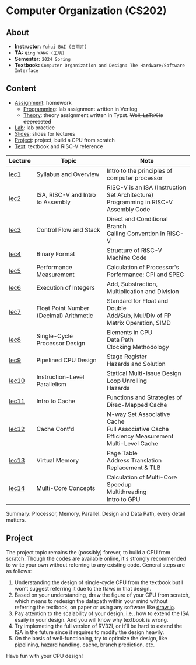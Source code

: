 # Computer Organization (CS202)

## About

- **Instructor:** `Yuhui BAI (白雨卉)`
- **TA:** `Qing WANG (王晴)`
- **Semester:** `2024 Spring`
- **Textbook:** `Computer Organization and Design: The Hardware/Software Interface`

## Content

- [Assignment](./Assignment): homework
  - [Programming](./Assignment/Programming): lab assignment written in Verilog
  - [Theory](./Assignment/Theory): theory assignment written in Typst. ~~Well, LaTeX is deprecated~~
- [Lab](./Lab): lab practice
- [Slides](./Slides): slides for lectures
- [Project](./Project): project, build a CPU from scratch
- [Text](./Text): textbook and RISC-V reference

| Lecture | Topic | Note |
| ------- | ----- | ---- |
| [lec1](./Slides/CompOrg_24S_Lec1_Introduction.pdf) | Syllabus and Overview | Intro to the principles of computer processor |
| [lec2](./Slides/CompOrg_24S_Lec2_RISC-V_Intro.pdf) | ISA, RISC-V and Intro to Assembly | RISC-V is an ISA (Instruction Set Architecture)<br>Programming in RISC-V Assembly Code |
| [lec3](./Slides/CompOrg_24S_Lec3_RISC-V_Procedure.pdf) | Control Flow and Stack | Direct and Conditional Branch<br>Calling Convention in RISC-V |
| [lec4](./Slides/CompOrg_24S_Lec4_RISC-V_Format.pdf) | Binary Format | Structure of RISC-V Machine Code |
| [lec5](./Slides/CompOrg_24S_Lec5_Performance.pdf) | Performance Measurement | Calculation of Processor's Performance: CPI and SPEC |
| [lec6](./Slides/CompOrg_24S_Lec6_Arithmetic.pdf) | Execution of Integers | Add, Substraction, Multiplication and Division |
| [lec7](./Slides/CompOrg_24S_Lec7_FP_Arithmetic.pdf) | Float Point Number (Decimal) Arithmetic | Standard for Float and Double<br>Add/Sub, Mul/Div of FP<br>Matrix Operation, SIMD |
| [lec8](./Slides/CompOrg_24S_Lec8_Processor.pdf) | Single-Cycle Processor Design | Elements in CPU<br>Data Path<br>Clocking Methodology |
| [lec9](./Slides/CompOrg_24S_Lec9_Pipeline.pdf) | Pipelined CPU Design | Stage Register<br>Hazards and Solution |
| [lec10](./Slides/CompOrg_24S_Lec10_ILP.pdf) | Instruction-Level Parallelism | Statical Multi-issue Design<br>Loop Unrolling<br>Hazards |
| [lec11](./Slides/CompOrg_24S_Lec11_Memory.pdf) | Intro to Cache | Functions and Strategies of Direc-Mapped Cache |
| [lec12](./Slides/CompOrg_24S_Lec12_Memory2.pdf) | Cache Cont'd | N-way Set Associative Cache<br>Full Associative Cache<br>Efficiency Measurement<br>Multi-Level Cache |
| [lec13](./Slides/CompOrg_24S_Lec13_Memory3.pdf) | Virtual Memory | Page Table<br>Address Translation<br>Replacement & TLB |
| [lec14](./Slides/CompOrg_24S_Lec14_ParallelProcess.pdf) | Multi-Core Concepts | Calculation of Multi-Core Speedup<br>Multithreading<br>Intro to GPU |

Summary: Processor, Memory, Parallel. Design and Data Path, every detail matters.

## Project

The project topic remains the (possibly) forever, to build a CPU from scratch. Though the codes are available online, it's strongly recommended to write your own without referring to any existing code. General steps are as follows:
 1. Understanding the design of single-cycle CPU from the textbook but I won't suggest referring it due to the flaws in that design.
 2. Based on your understanding, draw the figure of your CPU from scratch, which means to redesign the datapath within your mind without referring the textbook, on paper or using any software like [draw.io](https://draw.io).
 3. Pay attention to the scalability of your design, i.e., how to extend the ISA esaily in your design. And you will know why textbook is wrong.
 4. Try implemeting the full version of RV32I, or it'll be hard to extend the ISA in the future since it requires to modify the design heavily.
 5. On the basis of well-functioning, try to optimize the design, like pipelining, hazard handling, cache, branch prediction, etc.

 Have fun with your CPU design!

